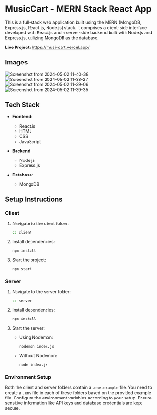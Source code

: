 # MusicCart - MERN Stack React App

This is a full-stack web application built using the MERN (MongoDB, Express.js, React.js, Node.js) stack. It comprises a client-side interface developed with React.js and a server-side backend built with Node.js and Express.js, utilizing MongoDB as the database.

**Live Project:** https://musi-cart.vercel.app/


## Images

![Screenshot from 2024-05-02 11-40-38](https://github.com/CodyHarsh/MusiCart/assets/71979122/9b398def-f07e-450f-9af7-8454b418beb3)
![Screenshot from 2024-05-02 11-38-27](https://github.com/CodyHarsh/MusiCart/assets/71979122/592936a3-729c-4a45-b6ce-2f641e0a7ebd)
![Screenshot from 2024-05-02 11-39-06](https://github.com/CodyHarsh/MusiCart/assets/71979122/9cc41d94-dae6-4005-b6f7-0481d1106e8f)
![Screenshot from 2024-05-02 11-39-35](https://github.com/CodyHarsh/MusiCart/assets/71979122/b5e1ba8e-e2d1-4c20-a811-58e96bd78d25)

## Tech Stack

- **Frontend**:
  - React.js
  - HTML
  - CSS
  - JavaScript

- **Backend**:
  - Node.js
  - Express.js

- **Database**:
  - MongoDB

## Setup Instructions

### Client

1. Navigate to the client folder:
    ```bash
    cd client
    ```

2. Install dependencies:
    ```bash
    npm install
    ```

3. Start the project:
    ```bash
    npm start
    ```

### Server

1. Navigate to the server folder:
    ```bash
    cd server
    ```

2. Install dependencies:
    ```bash
    npm install
    ```

3. Start the server:
    - Using Nodemon:
        ```bash
        nodemon index.js
        ```
    - Without Nodemon:
        ```bash
        node index.js
        ```

### Environment Setup

Both the client and server folders contain a `.env.example` file. You need to create a `.env` file in each of these folders based on the provided example file. Configure the environment variables according to your setup. Ensure sensitive information like API keys and database credentials are kept secure.

